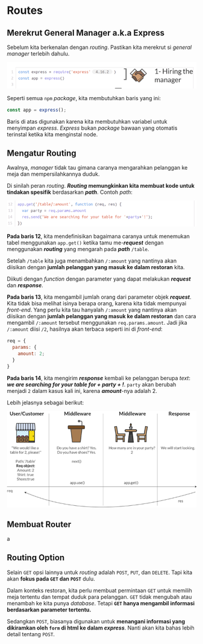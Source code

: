 # Routes

## Merekrut General Manager a.k.a Express

Sebelum kita berkenalan dengan *routing*. Pastikan kita merekrut si *general manager* terlebih dahulu.

![import](img/2/1.png)

Seperti semua `npm` *package*, kita membutuhkan baris yang ini:

```js
const app = express();
```

Baris di atas digunakan karena kita membutuhkan variabel untuk menyimpan *express*. *Express* bukan *package* bawaan yang otomatis terinstal ketika kita menginstal node.

## Mengatur Routing

Awalnya, *manager* tidak tau gimana caranya mengarahkan pelanggan ke meja dan mempersilahkannya duduk.

Di sinilah peran *routing*. ***Routing* memungkinkan kita membuat kode untuk tindakan spesifik** berdasarkan ***path***. Contoh *path*:

![path](img/2/2.png)

**Pada baris 12**, kita mendefinisikan bagaimana caranya untuk menemukan tabel menggunakan `app.get()` ketika tamu me-***request*** dengan menggunakan ***routing*** yang mengarah pada ***path*** `/table`.

Setelah `/table` kita juga menambahkan `/:amount` yang nantinya akan diisikan dengan **jumlah pelanggan yang masuk ke dalam restoran** kita.

Diikuti dengan *function* dengan parameter yang dapat melakukan ***request*** dan ***response***.

**Pada baris 13**, kita mengambil jumlah orang dari parameter objek ***request***. Kita tidak bisa melihat isinya berapa orang, karena kita tidak mempunyai *front-end*. Yang perlu kita tau hanyalah `/:amount` yang nantinya akan diisikan dengan **jumlah pelanggan yang masuk ke dalam restoran** dan cara mengambil `/:amount` tersebut menggunakan `req.params.amount`. Jadi jika `/:amount` diisi `/2`, hasilnya akan terbaca seperti ini di *front-end*:

```js
req = {
  params: {
    amount: 2;
  }
}
```

**Pada baris 14**, kita mengirim ***response*** kembali ke pelanggan berupa *text*: ***we are searching for your table for + party + !***. `party` akan berubah menjadi `2` dalam kasus kali ini, karena ***amount***-nya adalah 2.

Lebih jelasnya sebagai berikut:

![routes](img/2/3.png)

## Membuat Router

a

## Routing Option

Selain `GET` opsi lainnya untuk *routing* adalah `POST`, `PUT`, dan `DELETE`. Tapi kita akan **fokus pada `GET` dan `POST`** dulu.

Dalam konteks restoran, kita perlu membuat permintaan `GET` untuk memilih meja tertentu dan tempat duduk para pelanggan. `GET` tidak mengubah atau menambah ke kita punya *database*. Tetapi **`GET` hanya mengambil informasi berdasarkan parameter tertentu.**

Sedangkan `POST`, biasanya digunakan untuk **menangani informasi yang dikiramkan oleh `form` di html ke dalam *express***. Nanti akan kita bahas lebih detail tentang `POST`.
